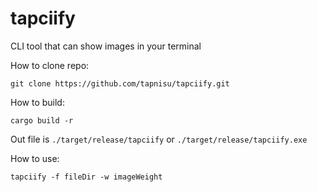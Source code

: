 # tapciify

CLI tool that can show images in your terminal

How to clone repo:

`git clone https://github.com/tapnisu/tapciify.git`

How to build:

`cargo build -r`

Out file is `./target/release/tapciify` or `./target/release/tapciify.exe`

How to use:

`tapciify -f fileDir -w imageWeight`
